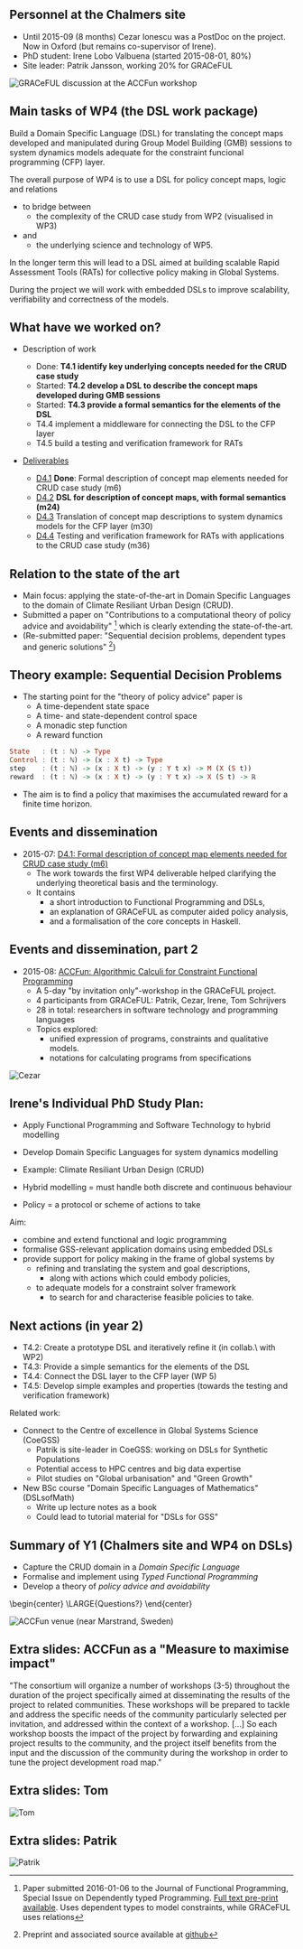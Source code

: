 ## Personnel at the Chalmers site

* Until 2015-09 (8 months) Cezar Ionescu was a PostDoc on the project. Now in Oxford (but remains co-supervisor of Irene).
* PhD student: Irene Lobo Valbuena (started 2015-08-01, 80%)
* Site leader: Patrik Jansson, working 20% for GRACeFUL

![GRACeFUL discussion at the ACCFun workshop](../img/GRACeFUL_crop.jpg)

## Main tasks of WP4 (the DSL work package)

Build a Domain Specific Language (DSL) for translating the concept
maps developed and manipulated during Group Model Building (GMB)
sessions to system dynamics models adequate for the constraint
funcional programming (CFP) layer.

The overall purpose of WP4 is to use a DSL for policy concept maps,
logic and relations

* to bridge between
    * the complexity of the CRUD case study from WP2 (visualised in WP3)
* and
    * the underlying science and technology of WP5.

In the longer term this will lead to a DSL aimed at building scalable
Rapid Assessment Tools (RATs) for collective policy making in Global
Systems.

During the project we will work with embedded DSLs to improve
scalability, verifiability and correctness of the models.

## What have we worked on?

* Description of work
    * Done: **T4.1 identify key underlying concepts needed for the CRUD case study**
    * Started: **T4.2 develop a DSL to describe the concept maps developed during GMB sessions**
    * Started: **T4.3 provide a formal semantics for the elements of the DSL**
    * T4.4 implement a middleware for connecting the DSL to the CFP layer
    * T4.5 build a testing and verification framework for RATs

* [Deliverables](../deliverables/)
    * [D4.1](../deliverables/d4.1/) **Done**: Formal description of concept map elements needed for CRUD case study (m6)
    * [D4.2](../deliverables/d4.2/) **DSL for description of concept maps, with formal semantics (m24)**
    * [D4.3](../deliverables/d4.3/) Translation of concept map descriptions to system dynamics models for the CFP layer (m30)
    * [D4.4](../deliverables/d4.4/) Testing and verification framework for RATs with applications to the CRUD case study (m36)

## Relation to the state of the art

* Main focus: applying the state-of-the-art in Domain Specific Languages to the domain of Climate Resiliant Urban Design (CRUD).
* Submitted a paper on "Contributions to a computational theory of policy advice and avoidability" [^policyadvice] which is clearly extending the state-of-the-art.
* (Re-submitted paper: "Sequential decision problems, dependent types and generic solutions" [^SeqDecProb])

[^policyadvice]: Paper submitted 2016-01-06 to the Journal of Functional Programming, Special Issue on Dependently typed Programming. [Full text pre-print available](http://www.cse.chalmers.se/~patrikj/papers/CompTheoryPolicyAdviceAvoidability_JFP_2016_preprint.pdf). Uses dependent types to model constraints, while GRACeFUL uses relations

[^SeqDecProb]: Preprint and associated source available at [github](https://github.com/nicolabotta/SeqDecProbs)

## Theory example: Sequential Decision Problems

* The starting point for the "theory of policy advice" paper is
    * A time-dependent state space
    * A time- and state-dependent control space
    * A monadic step function
    * A reward function

```Haskell
State   : (t : ℕ) -> Type
Control : (t : ℕ) -> (x : X t) -> Type
step    : (t : ℕ) -> (x : X t) -> (y : Y t x) -> M (X (S t))
reward  : (t : ℕ) -> (x : X t) -> (y : Y t x) -> X (S t) -> ℝ
```

* The aim is to find a policy that maximises the accumulated reward for a finite time horizon.

## Events and dissemination

* 2015-07: [D4.1: Formal description of concept map elements needed for CRUD case study (m6)](../deliverables/d4.1/)
    * The work towards the first WP4 deliverable helped clarifying the underlying theoretical basis and the terminology.
    * It contains
        * a short introduction to Functional Programming and DSLs,
        * an explanation of GRACeFUL as computer aided policy analysis,
        * and a formalisation of the core concepts in Haskell.

## Events and dissemination, part 2

* 2015-08: [ACCFun: Algorithmic Calculi for Constraint Functional Programming](ACCFun.md)
    * A 5-day "by invitation only"-workshop in the GRACeFUL project.
    * 4 participants from GRACeFUL: Patrik, Cezar, Irene, Tom Schrijvers
    * 28 in total: researchers in software technology and programming languages
    * Topics explored:
        * unified expression of programs, constraints and qualitative models.
        * notations for calculating programs from specifications

![Cezar](../img/Cezar_crop.jpg)

## Irene's Individual PhD Study Plan:

* Apply Functional Programming and Software Technology to hybrid modelling
* Develop Domain Specific Languages for system dynamics modelling
* Example: Climate Resiliant Urban Design (CRUD)

* Hybrid modelling = must handle both discrete and continuous behaviour
* Policy = a protocol or scheme of actions to take

Aim:

* combine and extend functional and logic programming
* formalise GSS-relevant application domains using embedded DSLs
* provide support for policy making in the frame of global systems by
    * refining and translating the system and goal descriptions,
        * along with actions which could embody policies,
    * to adequate models for a constraint solver framework
        * to search for and characterise feasible policies to take.

## Next actions (in year 2)

* T4.2: Create a prototype DSL and iteratively refine it (in collab.\ with WP2)
* T4.3: Provide a simple semantics for the elements of the DSL
* T4.4: Connect the DSL layer to the CFP layer (WP 5)
* T4.5: Develop simple examples and properties (towards the testing and verification framework)

Related work:

* Connect to the Centre of excellence in Global Systems Science (CoeGSS)
    * Patrik is site-leader in CoeGSS: working on DSLs for Synthetic Populations
    * Potential access to HPC centres and big data expertise
    * Pilot studies on "Global urbanisation" and "Green Growth"
* New BSc course "Domain Specific Languages of Mathematics" (DSLsofMath)
    * Write up lecture notes as a book
    * Could lead to tutorial material for "DSLs for GSS"

## Summary of Y1 (Chalmers site and WP4 on DSLs)

* Capture the CRUD domain in a *Domain Specific Language*
* Formalise and implement using *Typed Functional Programming*
* Develop a theory of *policy advice and avoidability*

\begin{center} \LARGE{Questions?} \end{center}

![ACCFun venue (near Marstrand, Sweden)](../img/Marstrand-PANO.jpg)


## Extra slides: ACCFun as a "Measure to maximise impact"

"The consortium will organize a number of workshops (3-5) throughout
the duration of the project specifically aimed at disseminating the
results of the project to related communities. These workshops will be
prepared to tackle and address the specific needs of the community
particularly selected per invitation, and addressed within the context
of a workshop. [...] So each workshop boosts the impact of the project
by forwarding and explaining project results to the community, and the
project itself benefits from the input and the discussion of the
community during the workshop in order to tune the project development
road map."

## Extra slides: Tom

![Tom](../img/Tom.jpg)

## Extra slides: Patrik

![Patrik](../img/Patrik_crop.jpg)
